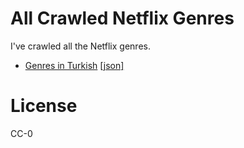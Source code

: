 # All Crawled Netflix Genres

I've crawled all the Netflix genres.

- [Genres in Turkish](./genres.tr.md) [[json]](./genres.tr.json)

# License
CC-0
